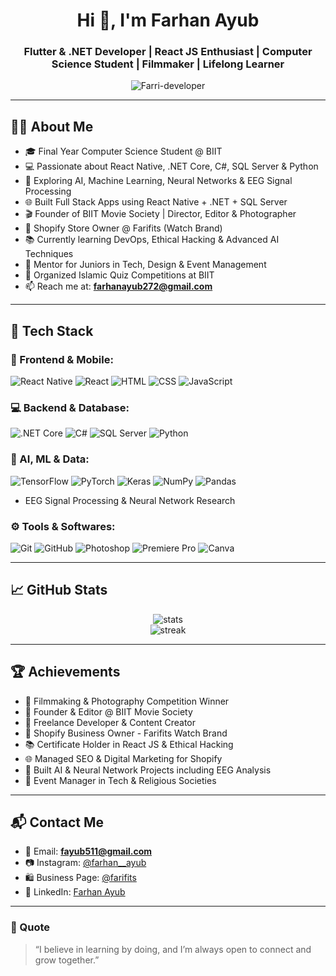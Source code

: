 <h1 align="center">Hi 👋, I'm Farhan Ayub</h1>
<h3 align="center">Flutter & .NET Developer | React JS Enthusiast | Computer Science Student | Filmmaker | Lifelong Learner</h3>

<p align="center">
  <img src="https://komarev.com/ghpvc/?username=Farri-developer&label=Profile%20views&color=0e75b6&style=flat" alt="Farri-developer" />
</p>

---

## 👨‍💻 About Me

- 🎓 Final Year Computer Science Student @ BIIT  
- 💻 Passionate about React Native, .NET Core, C#, SQL Server & Python  
- 🤖 Exploring AI, Machine Learning, Neural Networks & EEG Signal Processing  
- 🌐 Built Full Stack Apps using React Native + .NET + SQL Server  
- 🎬 Founder of BIIT Movie Society | Director, Editor & Photographer  
- 🛒 Shopify Store Owner @ Farifits (Watch Brand)  
- 📚 Currently learning DevOps, Ethical Hacking & Advanced AI Techniques  
- 🧠 Mentor for Juniors in Tech, Design & Event Management  
- 🕋 Organized Islamic Quiz Competitions at BIIT  
- 📫 Reach me at: **farhanayub272@gmail.com**

---

## 🧰 Tech Stack

### 📱 Frontend & Mobile:
![React Native](https://img.shields.io/badge/React_Native-20232a?style=for-the-badge&logo=react&logoColor=61dafb)
![React](https://img.shields.io/badge/React-20232a?style=for-the-badge&logo=react&logoColor=61dafb)
![HTML](https://img.shields.io/badge/HTML5-E34F26?style=for-the-badge&logo=html5&logoColor=white)
![CSS](https://img.shields.io/badge/CSS3-1572B6?style=for-the-badge&logo=css3&logoColor=white)
![JavaScript](https://img.shields.io/badge/JavaScript-F7DF1E?style=for-the-badge&logo=javascript&logoColor=black)

### 💻 Backend & Database:
![.NET Core](https://img.shields.io/badge/.NET_Core-512BD4?style=for-the-badge&logo=dotnet&logoColor=white)
![C#](https://img.shields.io/badge/C%23-239120?style=for-the-badge&logo=c-sharp&logoColor=white)
![SQL Server](https://img.shields.io/badge/SQL_Server-CC2927?style=for-the-badge&logo=microsoftsqlserver&logoColor=white)
![Python](https://img.shields.io/badge/Python-3776AB?style=for-the-badge&logo=python&logoColor=white)

### 🤖 AI, ML & Data:
![TensorFlow](https://img.shields.io/badge/TensorFlow-FF6F00?style=for-the-badge&logo=tensorflow&logoColor=white)
![PyTorch](https://img.shields.io/badge/PyTorch-EE4C2C?style=for-the-badge&logo=pytorch&logoColor=white)
![Keras](https://img.shields.io/badge/Keras-D00000?style=for-the-badge&logo=keras&logoColor=white)
![NumPy](https://img.shields.io/badge/NumPy-013243?style=for-the-badge&logo=numpy&logoColor=white)
![Pandas](https://img.shields.io/badge/Pandas-150458?style=for-the-badge&logo=pandas&logoColor=white)
- EEG Signal Processing & Neural Network Research

### ⚙️ Tools & Softwares:
![Git](https://img.shields.io/badge/Git-F05032?style=for-the-badge&logo=git&logoColor=white)
![GitHub](https://img.shields.io/badge/GitHub-181717?style=for-the-badge&logo=github&logoColor=white)
![Photoshop](https://img.shields.io/badge/Photoshop-31A8FF?style=for-the-badge&logo=adobephotoshop&logoColor=white)
![Premiere Pro](https://img.shields.io/badge/Premiere_Pro-9999FF?style=for-the-badge&logo=adobepremierepro&logoColor=white)
![Canva](https://img.shields.io/badge/Canva-00C4CC?style=for-the-badge&logo=canva&logoColor=white)

---

## 📈 GitHub Stats

<p align="center">
  <img src="https://github-readme-stats.vercel.app/api?username=Farri-developer&show_icons=true&theme=github_dark" alt="stats" />
  <br/>
  <img src="https://github-readme-streak-stats.herokuapp.com?user=Farri-developer&theme=github-dark-blue" alt="streak" />
</p>

---

## 🏆 Achievements

- 🥇 Filmmaking & Photography Competition Winner  
- 🎥 Founder & Editor @ BIIT Movie Society  
- 💼 Freelance Developer & Content Creator  
- 🛒 Shopify Business Owner - Farifits Watch Brand  
- 📚 Certificate Holder in React JS & Ethical Hacking  
- 🌐 Managed SEO & Digital Marketing for Shopify  
- 🤖 Built AI & Neural Network Projects including EEG Analysis  
- 🤝 Event Manager in Tech & Religious Societies  

---

## 📬 Contact Me

- 📧 Email: **fayub511@gmail.com**  
- 📷 Instagram: [@farhan__ayub](https://instagram.com/farhan__ayub)  
- 🛍️ Business Page: [@farifits](https://instagram.com/farifits)  
- 💼 LinkedIn: [Farhan Ayub](https://www.linkedin.com/in/farhan-ayub-24774a323/)

---

### 🔗 Quote
> “I believe in learning by doing, and I’m always open to connect and grow together.”

